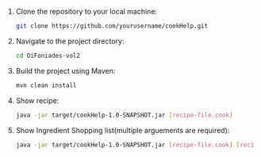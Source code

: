 1. Clone the repository to your local machine:

    ```bash
    git clone https://github.com/yourusername/cookHelp.git
    ```

2. Navigate to the project directory:

    ```bash
    cd OiFoniades-vol2
    ```

3. Build the project using Maven:

    ```bash
    mvn clean install
    ```

4. Show recipe:

    ```bash
    java -jar target/cookHelp-1.0-SNAPSHOT.jar [recipe-file.cook]
    ```
4. Show Ingredient Shopping list(multiple arguements are required):

    ```bash
    java -jar target/cookHelp-1.0-SNAPSHOT.jar [recipe-file.cook] [recipe-file2.cook] ....
    ```
